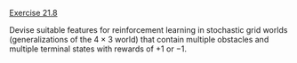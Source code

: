 [Exercise 21.8](ex_8/)

Devise suitable features for reinforcement learning in stochastic grid
worlds (generalizations of the $4\times 3$ world) that contain multiple
obstacles and multiple terminal states with rewards of $+1$ or $-1$.
